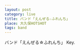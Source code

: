 ```yaml
---
layout: post
category: live
title: バンド「えんぜる☆ふれんち」
place: 大久保HOTSHOT
tags: band
---
```

バンド「えんぜる☆ふれんち」 Key.